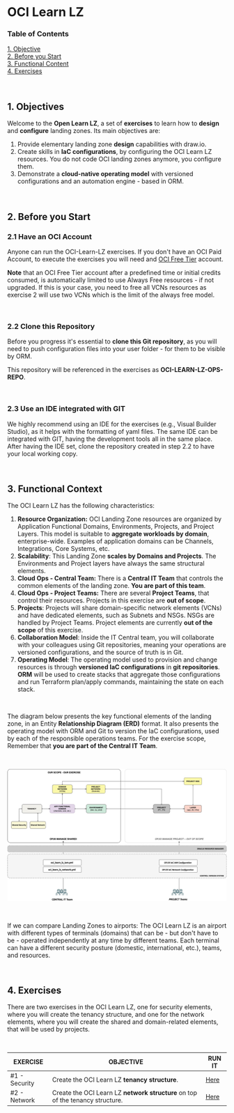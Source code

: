 # OCI Learn LZ

### **Table of Contents**

[1. Objective](#1-objective)</br>
[2. Before you Start](#2-before-you-start)</br>
[3. Functional Content](#3-functional-context)</br>
[4. Exercises](#4-exercises)</br>

&nbsp; 

## 1. Objectives

Welcome to the **Open Learn LZ**, a set of **exercises** to learn how to **design** and **configure** landing zones. Its main objectives are: 
1. Provide elementary landing zone **design** capabilities with draw.io.
2. Create skills in **IaC configurations**, by configuring the OCI Learn LZ resources. You do not code OCI landing zones anymore, you configure them.
3. Demonstrate a **cloud-native operating model** with versioned configurations and an automation engine - based in ORM.

&nbsp; 

## 2. Before you Start
### 2.1 Have an OCI Account
Anyone can run the OCI-Learn-LZ exercises. If you don't have an OCI Paid Account, to execute the exercises you will need and [OCI Free Tier](https://docs.oracle.com/en-us/iaas/Content/FreeTier/freetier.htm) account.

**Note** that an OCI Free Tier account after a predefined time or initial credits consumed, is automatically limited to use Always Free resources - if not upgraded. If this is your case, you need to free all VCNs resources as exercise 2 will use two VCNs which is the limit of the always free model.


&nbsp; 

### 2.2 Clone this Repository
Before you progress it's essential to **clone this Git repository**, as you will need to push configuration files into your user folder - for them to be visible by ORM. 

This repository will be referenced in the exercises as **OCI-LEARN-LZ-OPS-REPO**.

&nbsp; 

### 2.3 Use an IDE integrated with GIT 
We highly recommend using an IDE for the exercises (e.g., Visual Builder Studio), as it helps with the formatting of yaml files. The same IDE can be integrated with GIT, having the development tools all in the same place.
After having the IDE set, clone the repository created in step 2.2 to have your local working copy.

&nbsp; 


## 3. Functional Context 


The OCI Learn LZ has the following characteristics:

1. **Resource Organization:** OCI Landing Zone resources are organized by Application Functional Domains, Environments, Projects, and Project Layers. This model is suitable to **aggregate workloads by domain**, enterprise-wide. Examples of application domains can be Channels, Integrations, Core Systems, etc.
2. **Scalability**: This Landing Zone **scales by Domains and Projects**. The Environments and Project layers have always the same structural elements.
3. **Cloud Ops - Central Team:** There is a **Central IT Team** that controls the common elements of the landing zone. **You are part of this team**.
4. **Cloud Ops - Project Teams:** There are several **Project Teams**, that control their resources. Projects in this exercise are **out of scope**.
5. **Projects**: Projects will share domain-specific network elements (VCNs) and have dedicated elements, such as Subnets and NSGs. NSGs are handled by Project Teams. Project elements are currently **out of the scope** of this exercise.
6. **Collaboration Model**: Inside the IT Central team, you will collaborate with your colleagues using Git repositories, meaning your operations are versioned configurations, and the source of truth is in Git.
7. **Operating Model**: The operating model used to provision and change resources is through **versioned IaC configurations** in **git repositories**. **ORM** will be used to create stacks that aggregate those configurations and run Terraform plan/apply commands, maintaining the state on each stack.

&nbsp; 


The diagram below presents the key functional elements of the landing zone, in an Entity **Relationship Diagram (ERD)** format. It also presents the operating model with ORM and Git to version the IaC configurations, used by each of the responsible operations teams. For the exercise scope, Remember that **you are part of the Central IT Team**.

&nbsp; 


<img src="diagrams/oci_learn_lz-fun-erd.jpg" alt= “” width="1200" height="value">

&nbsp; 

If we can compare Landing Zones to airports: The OCI Learn LZ is an airport with different types of terminals (domains) that can be - but don't have to be - operated independently at any time by different teams. Each terminal can have a different security posture (domestic, international, etc.), teams, and resources.

&nbsp; 

## 4. Exercises 

There are two exercises in the OCI Learn LZ, one for security elements, where you will create the tenancy structure, and one for the network elements, where you will create the shared and domain-related elements, that will be used by projects.

&nbsp; 

| EXERCISE | OBJECTIVE  | RUN IT |  
|---|---|---|
| #1 - Security | Create the OCI Learn LZ **tenancy structure**. | [Here](/exercise1/readme.md)|
| #2 - Network | Create the OCI Learn LZ **network structure** on top of the tenancy structure.| [Here](/exercise2/readme.md)||